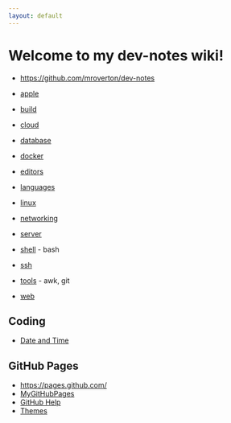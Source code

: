 ```yaml
---
layout: default
---
```

# Welcome to my dev-notes wiki!
- <https://github.com/mroverton/dev-notes>

- [apple](/apple.md)
- [build](/build.md)
- [cloud](/cloud.md)
- [database](/db.md)
- [docker](/docker.md)
- [editors](/edit.md)
- [languages](/lang.md)
- [linux](/linux.md)
- [networking](/net.md)
- [server](/server.md)
- [shell](/shell.md) - bash 
- [ssh](/net-ssh.md) 
- [tools](/tools.md) - awk, git 
- [web](/web.md)

## Coding
- [Date and Time](/code-date-and-time.md)

## GitHub Pages
- <https://pages.github.com/>
- [MyGitHubPages](https://mroverton.github.io/dev-notes/index.html)
- [GitHub Help](https://help.github.com/articles/basic-writing-and-formatting-syntax/)
- [Themes](https://github.com/pages-themes)